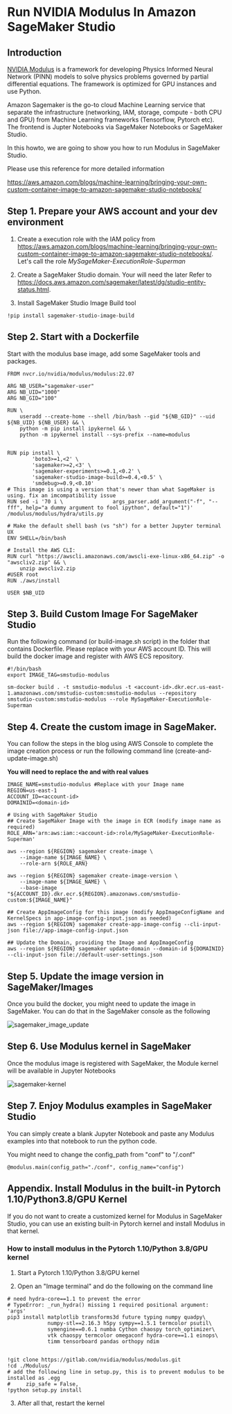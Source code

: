 # Run NVIDIA Modulus In Amazon SageMaker Studio 

## Introduction
[NVIDIA Modulus](https://developer.nvidia.com/modulus) is a framework for developing Physics Informed Neural Network (PINN) models to solve physics problems governed by partial differential equations. The framework is optimized for GPU instances and use Python. 

Amazon Sagemaker is the go-to cloud Machine Learning service that separate the infrastructure (networking, IAM, storage, compute - both CPU and GPU) from Machine Learning frameworks (Tensorflow, Pytorch etc). The frontend is Jupter Notebooks via SageMaker Notebooks or SageMaker Studio. 

In this howto, we are going to show you how to run Modulus in SageMaker Studio. 

Please use this reference for more detailed information 

https://aws.amazon.com/blogs/machine-learning/bringing-your-own-custom-container-image-to-amazon-sagemaker-studio-notebooks/

## Step 1. Prepare your AWS account and your dev environment

1. Create a execution role with the IAM policy from https://aws.amazon.com/blogs/machine-learning/bringing-your-own-custom-container-image-to-amazon-sagemaker-studio-notebooks/.  Let's call the role *MySageMaker-ExecutionRole-Superman*

1. Create a SageMaker Studio domain. Your will need the *<domain-id>* later
Refer to https://docs.aws.amazon.com/sagemaker/latest/dg/studio-entity-status.html. 

1. Install SageMaker Studio Image Build tool
```
!pip install sagemaker-studio-image-build
```

## Step 2. Start with a Dockerfile

Start with the modulus base image, add some SageMaker tools and packages. 

```
FROM nvcr.io/nvidia/modulus/modulus:22.07

ARG NB_USER="sagemaker-user"
ARG NB_UID="1000"
ARG NB_GID="100"

RUN \
    useradd --create-home --shell /bin/bash --gid "${NB_GID}" --uid ${NB_UID} ${NB_USER} && \
    python -m pip install ipykernel && \
    python -m ipykernel install --sys-prefix --name=modulus


RUN pip install \
        'boto3>=1,<2' \
        'sagemaker>=2,<3' \
        'sagemaker-experiments>=0.1,<0.2' \
        'sagemaker-studio-image-build>=0.4,<0.5' \
        'smdebug>=0.9,<0.10'
# This image is using a version that's newer than what SageMaker is using. fix an imcompatibility issue 
RUN sed -i '70 i \                args_parser.add_argument("-f", "--fff", help="a dummy argument to fool ipython", default="1")' /modulus/modulus/hydra/utils.py

# Make the default shell bash (vs "sh") for a better Jupyter terminal UX
ENV SHELL=/bin/bash

# Install the AWS CLI:
RUN curl "https://awscli.amazonaws.com/awscli-exe-linux-x86_64.zip" -o "awscliv2.zip" && \
    unzip awscliv2.zip
#USER root
RUN ./aws/install

USER $NB_UID
```

## Step 3. Build Custom Image For SageMaker Studio

Run the following command (or build-image.sh script) in the folder that contains Dockerfile. Please replace *<account-id>* with your AWS account ID. This will build the docker image and register with AWS ECS repository. 


```
#!/bin/bash 
export IMAGE_TAG=smstudio-modulus

sm-docker build . -t smstudio-modulus -t <account-id>.dkr.ecr.us-east-1.amazonaws.com/smstudio-custom:smstudio-modulus --repository smstudio-custom:smstudio-modulus --role MySageMaker-ExecutionRole-Superman
```

## Step 4. Create the custom image in SageMaker. 

You can follow the steps in the blog using AWS Console to complete the image creation process or run the following command line (create-and-update-image.sh)

**You will need to replace the <account-id> and <domain-id> with real values**

```
IMAGE_NAME=smstudio-modulus #Replace with your Image name
REGION=us-east-1
ACCOUNT_ID=<account-id>
DOMAINID=<domain-id>

# Using with SageMaker Studio
## Create SageMaker Image with the image in ECR (modify image name as required)
ROLE_ARN='arn:aws:iam::<account-id>:role/MySageMaker-ExecutionRole-Superman'

aws --region ${REGION} sagemaker create-image \
    --image-name ${IMAGE_NAME} \
    --role-arn ${ROLE_ARN}

aws --region ${REGION} sagemaker create-image-version \
    --image-name ${IMAGE_NAME} \
    --base-image "${ACCOUNT_ID}.dkr.ecr.${REGION}.amazonaws.com/smstudio-custom:${IMAGE_NAME}"
    
## Create AppImageConfig for this image (modify AppImageConfigName and KernelSpecs in app-image-config-input.json as needed)
aws --region ${REGION} sagemaker create-app-image-config --cli-input-json file://app-image-config-input.json

## Update the Domain, providing the Image and AppImageConfig
aws --region ${REGION} sagemaker update-domain --domain-id ${DOMAINID} --cli-input-json file://default-user-settings.json
```

## Step 5. Update the image version in SageMaker/Images
Once you build the docker, you might need to update the image in SageMaker. You can do that in the SageMaker console as the following

![sagemaker_image_update](sagemaker-custom-image.png)

## Step 6. Use Modulus kernel in SageMaker

Once the modulus image is registered with SageMaker, the Module kernel will be available in Jupyter Notebooks

![sagemaker-kernel](modulus-kernel.png)

## Step 7. Enjoy Modulus examples in SageMaker Studio 
You can simply create a blank Jupyter Notebook and paste any Modulus examples into that notebook to run the python code.  

You might need to change the config_path from "conf" to "/.conf"
```
@modulus.main(config_path="./conf", config_name="config")
```
    
    
## Appendix. Install Modulus in the built-in Pytorch 1.10/Python3.8/GPU Kernel 
If you do not want to create a customized kernel for Modulus in SageMaker Studio, you can use an existing built-in Pytorch kernel and install Modulus in that kernel. 
    
### How to install modulus in the Pytorch 1.10/Python 3.8/GPU kernel

1. Start a Pytorch 1.10/Python 3.8/GPU kernel

1. Open an "Image terminal" and do the following on the command line
```
# need hydra-core==1.1 to prevent the error
# TypeError: _run_hydra() missing 1 required positional argument: 'args'
pip3 install matplotlib transforms3d future typing numpy quadpy\
             numpy-stl==2.16.3 h5py sympy==1.5.1 termcolor psutil\
             symengine==0.6.1 numba Cython chaospy torch_optimizer\
             vtk chaospy termcolor omegaconf hydra-core==1.1 einops\
             timm tensorboard pandas orthopy ndim


!git clone https://gitlab.com/nvidia/modulus/modulus.git
!cd ./Modulus/
# add the following line in setup.py, this is to prevent modulus to be installed as .egg
#     zip_safe = False,
!python setup.py install
```

3. After all that, restart the kernel 
